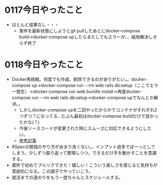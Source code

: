 # 0117今日やったこと
- ほとんど成果なし・・・
  - 案件を最新状態にしようとgit pullしたあとにdocker-compose build→docker-compose upしたらまたしてもエラーが、、結局解決しきらず終了

# 0118今日やったこと
- Docker再挑戦。何度でも作成、削除できるのがありがたい。。docker-compose up→docker-compose run --rm web rails db:setup（ここでエラー発生）→docker-compose run web bundle install→再度docker-compose run --rm web rails db:setup→docker-compose upでなんとか解決。。
  - しかしdocker-compose upを二回やったからかでコンテナがそれぞれ2つずつ？になってる…たぶん最初はdocker-compose buildだけで良かったかな(？)
  - 今後ソースコードが変更された時にスムーズに対応できるようにしたい。
  - [参考記事](https://qiita.com/okyk/items/a374ddb3f853d1688820)
- RSpecの勉強のやり方があまり良くない。。インプット過多でぼーっとしてしまう。少しずつ振り返って整理しつつ、できるだけ手を動かすことを意識する。
- 案件で初めてプルリクできた！嬉しい！こういう楽しさを感じると気持ちが意欲的になる。この調子でやっていこう。
- 就活までの道のりをもう一度ちゃんとスケジュールする。